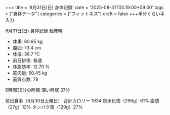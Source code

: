 +++
title = '8月31日(日) 身体記録'
date = '2025-08-31T05:19:00+09:00'
tags = ["身体データ"]
categories = ["フィットネス"]
draft = false
+++半分くらい手入力

8月31日(日) 身体記録
起床時
 * 体重: 60.95 kg
 * 腹囲: 73.4 cm
 * 体温: 36.7 ℃
 * 前日排便: 普通
 * 体脂肪率: 12.70 %
 * 筋肉量: 50.45 kg
 * 筋質点数: 78

6時間39分の睡眠
深い睡眠 37分


前日食事（8月30日土曜日）
 合計カロリー 1934
炭水化物（298g）61%
脂肪（27g）12%
タンパク質（129g）27%